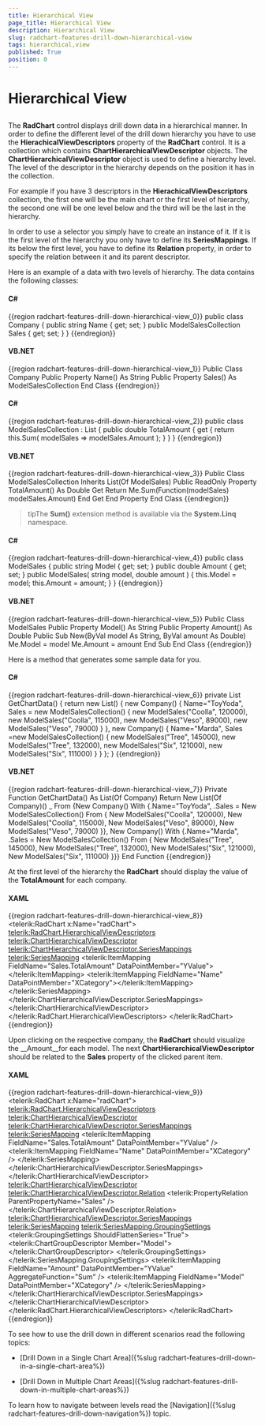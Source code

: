 ```yaml
---
title: Hierarchical View
page_title: Hierarchical View
description: Hierarchical View
slug: radchart-features-drill-down-hierarchical-view
tags: hierarchical,view
published: True
position: 0
---
```


# Hierarchical View



## 

The __RadChart__ control displays drill down data in a hierarchical manner. In order to define the different level of the drill down hierarchy you have to use the __HierachicalViewDescriptors__ property of the __RadChart__ control. It is a collection which contains __ChartHierarchicalViewDescriptor__ objects. The __ChartHierarchicalViewDescriptor__ object is used to define a hierarchy level. The level of the descriptor in the hierarchy depends on the position it has in the collection.

For example if you have 3 descriptors in the __HierachicalViewDescriptors__ collection, the first one will be the main chart or the first level of hierarchy, the second one will be one level below and the third will be the last in the hierarchy.

In order to use a selector you simply have to create an instance of it. If it is the first level of the hierarchy you only have to define its __SeriesMappings__. If its below the first level, you have to define its __Relation__ property, in order to specify the relation between it and its parent descriptor.

Here is an example of a data with two levels of hierarchy. The data contains the following classes:

#### __C#__

{{region radchart-features-drill-down-hierarchical-view_0}}
	public class Company
	{
	    public string Name
	    {
	        get;
	        set;
	    }
	    public ModelSalesCollection Sales
	    {
	        get;
	        set;
	    }
	}
	{{endregion}}



#### __VB.NET__

{{region radchart-features-drill-down-hierarchical-view_1}}
	Public Class Company
	 Public Property Name() As String
	 Public Property Sales() As ModelSalesCollection
	End Class
	{{endregion}}



#### __C#__

{{region radchart-features-drill-down-hierarchical-view_2}}
	public class ModelSalesCollection : List<ModelSales>
	{
	    public double TotalAmount
	    {
	        get
	        {
	            return this.Sum( modelSales => modelSales.Amount );
	        }
	    }
	}
	{{endregion}}



#### __VB.NET__

{{region radchart-features-drill-down-hierarchical-view_3}}
	Public Class ModelSalesCollection
	 Inherits List(Of ModelSales)
	 Public ReadOnly Property TotalAmount() As Double
	  Get
	   Return Me.Sum(Function(modelSales) modelSales.Amount)
	  End Get
	 End Property
	End Class
	{{endregion}}



>tipThe __Sum()__ extension method is available via the __System.Linq__ namespace.

#### __C#__

{{region radchart-features-drill-down-hierarchical-view_4}}
	public class ModelSales
	{
	    public string Model
	    {
	        get;
	        set;
	    }
	    public double Amount
	    {
	        get;
	        set;
	    }
	    public ModelSales( string model, double amount )
	    {
	        this.Model = model;
	        this.Amount = amount;
	    }
	}
	{{endregion}}



#### __VB.NET__

{{region radchart-features-drill-down-hierarchical-view_5}}
	Public Class ModelSales
	 Public Property Model() As String
	 Public Property Amount() As Double
	 Public Sub New(ByVal model As String, ByVal amount As Double)
	  Me.Model = model
	  Me.Amount = amount
	 End Sub
	End Class
	{{endregion}}



Here is a method that generates some sample data for you.

#### __C#__

{{region radchart-features-drill-down-hierarchical-view_6}}
	private List<Company> GetChartData()
	{
	    return new List<Company>() { 
	        new Company() { 
	            Name="ToyYoda",
	            Sales = new ModelSalesCollection() { 
	                new ModelSales("Coolla", 120000),
	                new ModelSales("Coolla", 115000),
	                new ModelSales("Veso", 89000),
	                new ModelSales("Veso", 79000)
	            }
	        },
	        new Company() { 
	            Name="Marda",
	            Sales =new ModelSalesCollection() {
	                new ModelSales("Tree", 145000),
	                new ModelSales("Tree", 132000),
	                new ModelSales("Six", 121000),
	                new ModelSales("Six", 111000)
	            }
	        }
	    };
	}
	{{endregion}}



#### __VB.NET__

{{region radchart-features-drill-down-hierarchical-view_7}}
	Private Function GetChartData() As List(Of Company)
	 Return New List(Of Company)() _
	     From {New Company() With {.Name="ToyYoda", .Sales = New ModelSalesCollection()
	             From { New ModelSales("Coolla", 120000), New ModelSales("Coolla", 115000), New ModelSales("Veso", 89000), New ModelSales("Veso", 79000) }}, New Company() With {.Name="Marda", .Sales = New ModelSalesCollection()
	             From { New ModelSales("Tree", 145000), New ModelSales("Tree", 132000), New ModelSales("Six", 121000), New ModelSales("Six", 111000) }}}
	End Function
	{{endregion}}



At the first level of the hierarchy the __RadChart__ should display the value of the __TotalAmount__ for each company. 

#### __XAML__

{{region radchart-features-drill-down-hierarchical-view_8}}
	<telerik:RadChart x:Name="radChart">
	    <telerik:RadChart.HierarchicalViewDescriptors>
	        <telerik:ChartHierarchicalViewDescriptor>
	            <telerik:ChartHierarchicalViewDescriptor.SeriesMappings>
	                <telerik:SeriesMapping>
	                    <telerik:ItemMapping FieldName="Sales.TotalAmount"
	                                            DataPointMember="YValue">
	                    </telerik:ItemMapping>
	                    <telerik:ItemMapping FieldName="Name"
	                                            DataPointMember="XCategory"></telerik:ItemMapping>
	                </telerik:SeriesMapping>
	            </telerik:ChartHierarchicalViewDescriptor.SeriesMappings>
	        </telerik:ChartHierarchicalViewDescriptor>
	    </telerik:RadChart.HierarchicalViewDescriptors>
	</telerik:RadChart>
	{{endregion}}



Upon clicking on the respective company, the __RadChart__ should visualize the __Amount__for each model. The next __ChartHierarchicalViewDescriptor__ should be related to the __Sales__ property of the clicked parent item.

#### __XAML__

{{region radchart-features-drill-down-hierarchical-view_9}}
	<telerik:RadChart x:Name="radChart">
	    <telerik:RadChart.HierarchicalViewDescriptors>
	        <telerik:ChartHierarchicalViewDescriptor>
	            <telerik:ChartHierarchicalViewDescriptor.SeriesMappings>
	                <telerik:SeriesMapping>
	                    <telerik:ItemMapping FieldName="Sales.TotalAmount"
	                                            DataPointMember="YValue" />
	                    <telerik:ItemMapping FieldName="Name"
	                                            DataPointMember="XCategory" />
	                </telerik:SeriesMapping>
	            </telerik:ChartHierarchicalViewDescriptor.SeriesMappings>
	        </telerik:ChartHierarchicalViewDescriptor>
	        <telerik:ChartHierarchicalViewDescriptor>
	            <telerik:ChartHierarchicalViewDescriptor.Relation>
	                <telerik:PropertyRelation ParentPropertyName="Sales" />
	            </telerik:ChartHierarchicalViewDescriptor.Relation>
	            <telerik:ChartHierarchicalViewDescriptor.SeriesMappings>
	                <telerik:SeriesMapping>
	                    <telerik:SeriesMapping.GroupingSettings>
	                        <telerik:GroupingSettings ShouldFlattenSeries="True">
	                            <telerik:ChartGroupDescriptor Member="Model"></telerik:ChartGroupDescriptor>
	                        </telerik:GroupingSettings>
	                    </telerik:SeriesMapping.GroupingSettings>
	                    <telerik:ItemMapping FieldName="Amount"
	                                            DataPointMember="YValue"
	                                            AggregateFunction="Sum" />
	                    <telerik:ItemMapping FieldName="Model"
	                                            DataPointMember="XCategory" />
	                </telerik:SeriesMapping>
	            </telerik:ChartHierarchicalViewDescriptor.SeriesMappings>
	        </telerik:ChartHierarchicalViewDescriptor>                
	    </telerik:RadChart.HierarchicalViewDescriptors>
	</telerik:RadChart>
	{{endregion}}



To see how to use the drill down in different scenarios read the following topics:

* [Drill Down in a Single Chart Area]({%slug radchart-features-drill-down-in-a-single-chart-area%})

* [Drill Down in Multiple Chart Areas]({%slug radchart-features-drill-down-in-multiple-chart-areas%})

To learn how to navigate between levels read the [Navigation]({%slug radchart-features-drill-down-navigation%}) topic.
